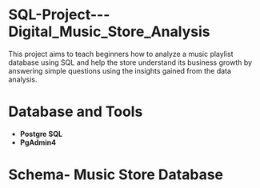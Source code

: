 # SQL-Project---Digital_Music_Store_Analysis
This project aims to teach beginners how to analyze a music playlist database using SQL and help the store understand its business growth by answering simple questions using the insights gained from the data analysis. 

# Database and Tools
+ <b> Postgre SQL
+ <b> PgAdmin4

# Schema- Music Store Database 
